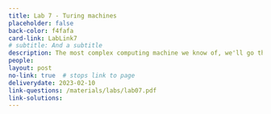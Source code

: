```yaml
---
title: Lab 7 - Turing machines
placeholder: false
back-color: f4fafa
card-link: LabLink7
# subtitle: And a subtitle
description: The most complex computing machine we know of, we'll go through examples of Turing machines and how they can be used to recognize languages.
people:
layout: post
no-link: true  # stops link to page 
deliverydate: 2023-02-10
link-questions: /materials/labs/lab07.pdf
link-solutions:
---
```










